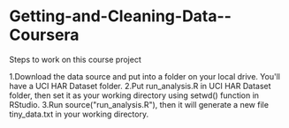 Getting-and-Cleaning-Data--Coursera
===================================
Steps to work on this course project

1.Download the data source and put into a folder on your local drive. You'll have a UCI HAR Dataset folder.
2.Put run_analysis.R in UCI HAR Dataset folder, then set it as your working directory using setwd() function in RStudio.
3.Run source("run_analysis.R"), then it will generate a new file tiny_data.txt in your working directory.
